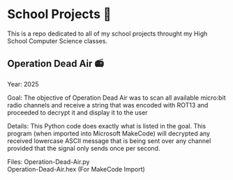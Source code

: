 # School Projects 🏫
This is a repo dedicated to all of my school projects throught my High School Computer Science classes.

## Operation Dead Air  📻

Year: 2025

Goal: The objective of Operation Dead Air was to scan all available micro:bit radio channels and receive a string that was encoded with ROT13 and proceeded to decrypt it and display it to the user

Details: This Python code does exactly what is listed in the goal. This program (when imported into Microsoft MakeCode) will decrypted any received lowercase ASCII message that is being sent over any channel provided that the signal only sends once per second.

Files: Operation-Dead-Air.py\
Operation-Dead-Air.hex (For MakeCode Import)
